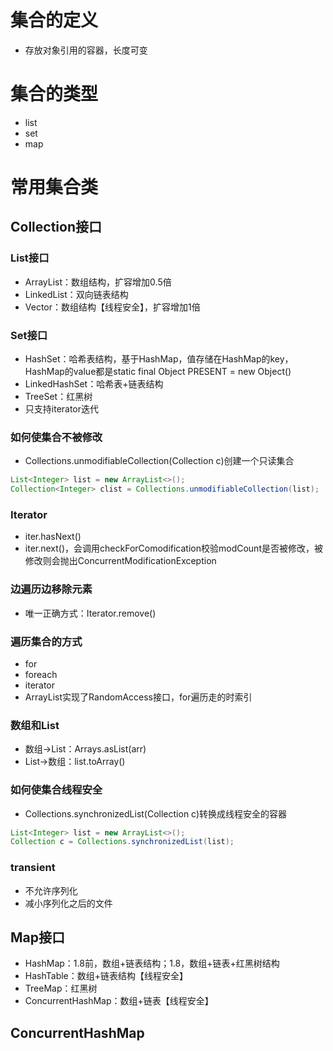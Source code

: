 # 集合的定义
- 存放对象引用的容器，长度可变
# 集合的类型
- list
- set
- map
# 常用集合类
## Collection接口
### List接口
- ArrayList：数组结构，扩容增加0.5倍
- LinkedList：双向链表结构
- Vector：数组结构【线程安全】，扩容增加1倍
### Set接口
- HashSet：哈希表结构，基于HashMap，值存储在HashMap的key，HashMap的value都是static final Object PRESENT = new Object()
- LinkedHashSet：哈希表+链表结构
- TreeSet：红黑树
- 只支持iterator迭代
### 如何使集合不被修改
- Collections.unmodifiableCollection(Collection c)创建一个只读集合
```java
List<Integer> list = new ArrayList<>();
Collection<Integer> clist = Collections.unmodifiableCollection(list);
```
### Iterator
- iter.hasNext()
- iter.next()，会调用checkForComodification校验modCount是否被修改，被修改则会抛出ConcurrentModificationException
### 边遍历边移除元素
- 唯一正确方式：Iterator.remove()
### 遍历集合的方式
- for
- foreach
- iterator
- ArrayList实现了RandomAccess接口，for遍历走的时索引
### 数组和List
- 数组->List：Arrays.asList(arr)
- List->数组：list.toArray()
### 如何使集合线程安全
- Collections.synchronizedList(Collection c)转换成线程安全的容器
```java
List<Integer> list = new ArrayList<>();
Collection c = Collections.synchronizedList(list);
```
### transient
- 不允许序列化
- 减小序列化之后的文件
## Map接口
- HashMap：1.8前，数组+链表结构；1.8，数组+链表+红黑树结构
- HashTable：数组+链表结构【线程安全】
- TreeMap：红黑树
- ConcurrentHashMap：数组+链表【线程安全】
## ConcurrentHashMap
